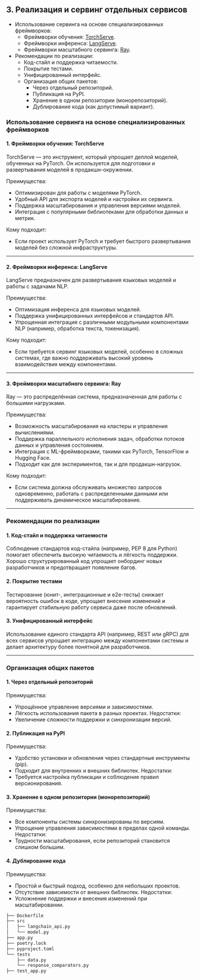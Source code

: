 ## 3. Реализация и сервинг отдельных сервисов
- Использование сервинга на основе специализированных фреймворков:
  - Фреймворки обучения: [TorchServe](https://pytorch.org/serve/getting_started.html).
  - Фреймворки инференса: [LangServe](https://python.langchain.com/docs/langserve/).
  - Фреймворки масштабного сервинга: [Ray](https://docs.ray.io/en/latest/serve/tutorials/serve-ml-models.html).
- Рекомендации по реализации:
  - Код-стайл и поддержка читаемости.
  - Покрытие тестами.
  - Унифицированный интерфейс.
  - Организация общих пакетов:
    - Через отдельный репозиторий.
    - Публикация на PyPI.
    - Хранение в одном репозитории (монорепозиторий).
    - Дублирование кода (как допустимый вариант).

### Использование сервинга на основе специализированных фреймворков

#### 1. Фреймворки обучения: TorchServe
TorchServe — это инструмент, который упрощает деплой моделей, обученных на PyTorch. Он используется для подготовки и развертывания моделей в продакшн-окружении.

Преимущества:
- Оптимизирован для работы с моделями PyTorch.
- Удобный API для экспорта моделей и настройки их сервинга.
- Поддержка масштабирования и управления версиями моделей.
- Интеграция с популярными библиотеками для обработки данных и метрик.

Кому подходит:
- Если проект использует PyTorch и требует быстрого развертывания моделей без сложной инфраструктуры.

---

#### 2. Фреймворки инференса: LangServe
LangServe предназначен для развертывания языковых моделей и работы с задачами NLP.

Преимущества:
- Оптимизация инференса для языковых моделей.
- Поддержка унифицированных интерфейсов и стандартов API.
- Упрощенная интеграция с различными модульными компонентами NLP (например, обработка текста, токенизация).

Кому подходит:
- Если требуется сервинг языковых моделей, особенно в сложных системах, где важно поддерживать высокий уровень взаимодействия между компонентами.

---

#### 3. Фреймворки масштабного сервинга: Ray
Ray — это распределённая система, предназначенная для работы с большими нагрузками.

Преимущества:
- Возможность масштабирования на кластеры и управления вычислениями.
- Поддержка параллельного исполнения задач, обработки потоков данных и управления состоянием.
- Интеграция с ML-фреймворками, такими как PyTorch, TensorFlow и Hugging Face.
- Подходит как для экспериментов, так и для продакшн-нагрузок.

Кому подходит:
- Если система должна обслуживать множество запросов одновременно, работать с распределенными данными или поддерживать динамическое масштабирование.

---

### Рекомендации по реализации

#### 1. Код-стайл и поддержка читаемости
Соблюдение стандартов код-стайла (например, PEP 8 для Python) помогает обеспечить высокую читаемость и лёгкость поддержки. Хорошо структурированный код упрощает онбординг новых разработчиков и предотвращает появление багов.

#### 2. Покрытие тестами
Тестирование (юнит-, интеграционные и e2e-тесты) снижает вероятность ошибок в коде, упрощает внесение изменений и гарантирует стабильную работу сервиса даже после обновлений.

#### 3. Унифицированный интерфейс
Использование единого стандарта API (например, REST или gRPC) для всех сервисов упрощает интеграцию между компонентами системы и делает архитектуру более понятной для разработчиков.

---

### Организация общих пакетов

#### 1. Через отдельный репозиторий
Преимущества:
- Упрощённое управление версиями и зависимостями.
- Лёгкость использования пакета в разных проектах.
Недостатки:
- Увеличение сложности поддержки и синхронизации версий.

#### 2. Публикация на PyPI
Преимущества:
- Удобство установки и обновления через стандартные инструменты (pip).
- Подходит для внутренних и внешних библиотек.
Недостатки:
- Требуется настройка публикации и соблюдение правил версионирования.

#### 3. Хранение в одном репозитории (монорепозиторий)
Преимущества:
- Все компоненты системы синхронизированы по версиям.
- Упрощение управления зависимостями в пределах одной команды.
Недостатки:
- Трудности масштабирования, если репозиторий становится слишком большим.

#### 4. Дублирование кода
Преимущества:
- Простой и быстрый подход, особенно для небольших проектов.
- Отсутствие зависимости от внешних библиотек.
Недостатки:
- Усложнение поддержки и внесения изменений при масштабировании.



```bash
├── Dockerfile
├── src
│   ├── langchain_api.py
│   └── model.py
├── app.py
├── poetry.lock
├── pyproject.toml
└── tests
    ├── data.py
    └── response_comparators.py
├── test_app.py
```